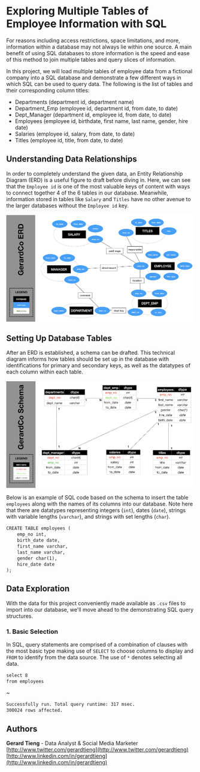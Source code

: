 # Exploring Multiple Tables of Employee Information with SQL
For reasons including access restrictions, space limitations, and more, information within a database may not always lie within one source. A main benefit of using SQL databases to store information is the speed and ease of this method to join multiple tables and query slices of information.

In this project, we will load multiple tables of employee data from a fictional company into a SQL database and demonstrate a few different ways in which SQL can be used to query data. The following is the list of tables and their corresponding column titles:

 - Departments (department id, department name)
 - Department_Emp (employee id, department id, from date, to date)
 - Dept_Manager (department id, employee id, from date, to date)
 - Employees (employee id, birthdate, first name, last name, gender, hire date)
 - Salaries (employee id, salary, from date, to date)
 - Titles (employee id, title, from date, to date)

## Understanding Data Relationships
In order to completely understand the given data, an Entity Relationship Diagram (ERD) is a useful figure to draft before diving in. Here, we can see that the `Employee id` is one of the most valuable keys of content with ways to connect together 4 of the 6 tables in our database. Meanwhile, information stored in tables like `Salary` and `Titles` have no other avenue to the larger databases without the `Employee id` key.
\
\
![](https://github.com/gtieng/sql-challenge/blob/master/EmployeeSQL/sql_erd.001.png)

## Setting Up Database Tables
After an ERD is established, a schema can be drafted. This technical diagram informs how tables should be set up in the database with identifications for primary and secondary keys, as well as the datatypes of each column within each table.
\
\
![](https://github.com/gtieng/sql-challenge/blob/master/EmployeeSQL/sql_schema.004.png)


Below is an example of SQL code based on the schema to insert the table `employees` along with the names of its columns into our database. Note here that there are datatypes representing integers (`int`), dates (`date`), strings with variable lengths (`varchar`), and strings with set lengths (`char`).

```
CREATE TABLE employees (
    emp_no int,
    birth_date date,
    first_name varchar,
    last_name varchar,
    gender char(1),
    hire_date date  
);
```

## Data Exploration
With the data for this project conveniently made available as `.csv` files to import into our database, we'll move ahead to the demonstrating SQL query structures.

### 1. Basic Selection
In SQL, query statements are comprised of a combination of clauses with the most basic type making use of `SELECT` to choose columns to display and `FROM` to identify from the data source. The use of `*` denotes selecting all data.

```
select 8
from employees
```
~[]()
```
Successfully run. Total query runtime: 317 msec.
300024 rows affected.
```




## Authors

**Gerard Tieng** - Data Analyst & Social Media Marketer \
[http://www.twitter.com/gerardtieng](http://www.twitter.com/gerardtieng) \
[http://www.linkedin.com/in/gerardtieng](http://www.linkedin.com/in/gerardtieng)
